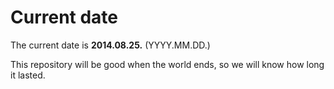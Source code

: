 # Current date

The current date is **2014.08.25.** (YYYY.MM.DD.)

This repository will be good when the world ends, so we will know how long it lasted.